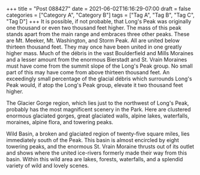 +++
title = "Post 088427"
date = 2021-06-02T16:16:29-07:00
draft = false
categories = ["Category A", "Category B"]
tags = ["Tag A", "Tag B", "Tag C", "Tag D"]
+++
It is possible, if not probable, that Long's Peak was originally one thousand or even two thousand feet higher. The mass of this peak stands apart from the main range and embraces three other peaks. These are Mt. Meeker, Mt. Washington, and Storm Peak. All are united below thirteen thousand feet. They may once have been united in one greatly higher mass. Much of the débris in the vast Boulderfield and Mills Moraines and a lesser amount from the enormous Bierstadt and St. Vrain Moraines must have come from the summit slope of the Long's Peak group. No small part of this may have come from above thirteen thousand feet. An exceedingly small percentage of the glacial débris which surrounds Long's Peak would, if atop the Long's Peak group, elevate it two thousand feet higher.

The Glacier Gorge region, which lies just to the northwest of Long's Peak, probably has the most magnificent scenery in the Park. Here are clustered enormous glaciated gorges, great glaciated walls, alpine lakes, waterfalls, moraines, alpine flora, and towering peaks.

Wild Basin, a broken and glaciated region of twenty-five square miles, lies immediately south of the Peak. This basin is almost encircled by eight towering peaks, and the enormous St. Vrain Moraine thrusts out of its outlet and shows where the united ice-rivers formerly made their way from this basin. Within this wild area are lakes, forests, waterfalls, and a splendid variety of wild and lovely scenes.
